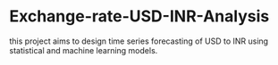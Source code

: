# Exchange-rate-USD-INR-Analysis
this project aims to design time series forecasting of USD to INR using statistical and machine learning models.
